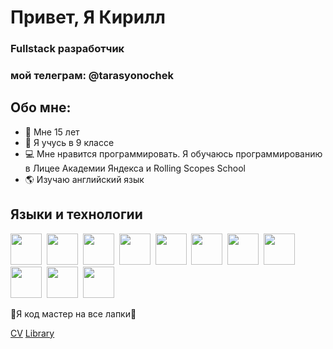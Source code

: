 Привет, Я Кирилл
================


### Fullstack разработчик

### мой телеграм: @tarasyonochek

Обо мне:
--------

*   🎈 Мне 15 лет
*   🏫 Я учусь в 9 классе
*   💻 Мне нравится программировать. Я обучаюсь программированию в Лицее Академии Яндекса и Rolling Scopes School
*   🌎 Изучаю английский язык

Языки и технологии
------------------

<img src="https://cdn.jsdelivr.net/gh/devicons/devicon/icons/python/python-original-wordmark.svg" width="50" hieght="50" />&nbsp;
<img src="https://cdn.jsdelivr.net/gh/devicons/devicon/icons/html5/html5-original-wordmark.svg" width="50" hieght="50" />&nbsp;
<img src="https://cdn.jsdelivr.net/gh/devicons/devicon/icons/css3/css3-original-wordmark.svg" width="50" hieght="50" />&nbsp;
<img src="https://cdn.jsdelivr.net/gh/devicons/devicon/icons/javascript/javascript-original.svg" width="50" hieght="50" />&nbsp;
<img src="https://cdn.jsdelivr.net/gh/devicons/devicon/icons/bootstrap/bootstrap-original-wordmark.svg" width="50" hieght="50" />&nbsp;
<img src="https://cdn.jsdelivr.net/gh/devicons/devicon/icons/handlebars/handlebars-original-wordmark.svg" width="50" hieght="50" />&nbsp;
<img src="https://cdn.jsdelivr.net/gh/devicons/devicon/icons/npm/npm-original-wordmark.svg" width="50" hieght="50" />&nbsp;
<img src="https://cdn.jsdelivr.net/gh/devicons/devicon/icons/express/express-original.svg" width="50" hieght="50" />&nbsp;
<img src="https://cdn.jsdelivr.net/gh/devicons/devicon/icons/nodejs/nodejs-original.svg" width="50" hieght="50" />&nbsp;
<img src="https://cdn.jsdelivr.net/gh/devicons/devicon/icons/mongodb/mongodb-original-wordmark.svg" width="50" hieght="50" />&nbsp;
<img src="https://cdn.jsdelivr.net/gh/devicons/devicon/icons/vuejs/vuejs-original-wordmark.svg" width="50" hieght="50" />&nbsp;

🐾Я код мастер на все лапки🐾

[CV](https://tarasyonok.github.io/rsschool-cv/)
[Library](https://rolling-scopes-school.github.io/tarasyonok-JSFEPRESCHOOL2023Q2/library/)
